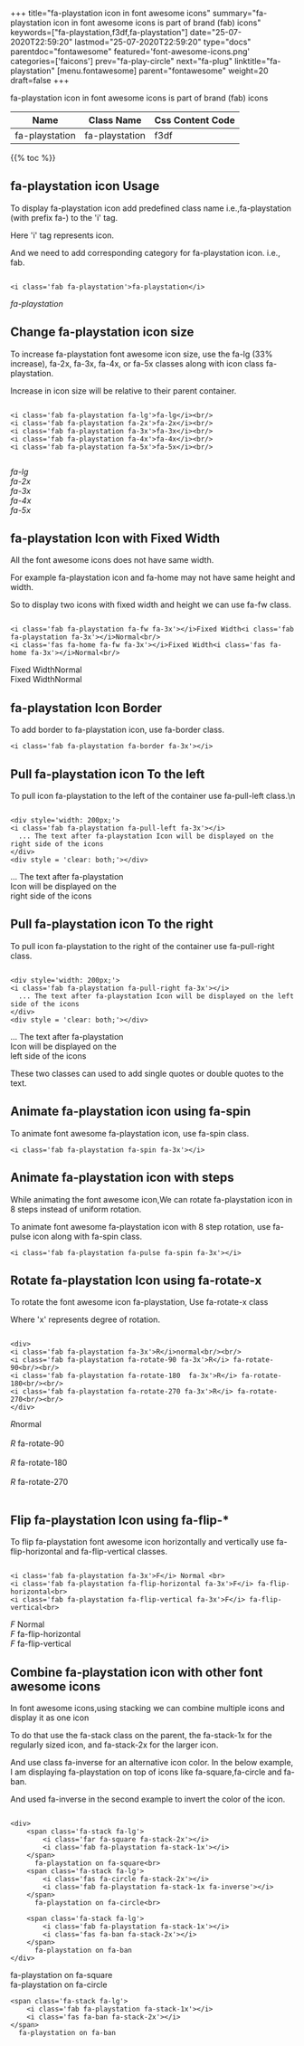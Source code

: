 +++
title="fa-playstation icon in font awesome icons"
summary="fa-playstation icon in font awesome icons is part of brand (fab) icons"
keywords=["fa-playstation,f3df,fa-playstation"]
date="25-07-2020T22:59:20"
lastmod="25-07-2020T22:59:20"
type="docs"
parentdoc="fontawesome"
featured='font-awesome-icons.png'
categories=['faicons']
prev="fa-play-circle"
next="fa-plug"
linktitle="fa-playstation"
[menu.fontawesome]
parent="fontawesome"
weight=20
draft=false
+++


fa-playstation icon in font awesome icons is part of brand (fab) icons

<div class='table-responsive'><table class='table'><thead><tr><th>Name</th><th>Class Name</th><th>Css Content Code</th></tr></thead><tbody><tr><td>fa-playstation</td><td>fa-playstation</td><td>f3df</td></tr></tbody></table></div>


{{% toc %}}


## fa-playstation icon Usage

To display fa-playstation icon add predefined class name i.e.,fa-playstation (with prefix fa-) to the 'i' tag.

Here 'i' tag represents icon.

And we need to add corresponding category for fa-playstation icon. i.e., fab.


```

<i class='fab fa-playstation'>fa-playstation</i>
```

<i class='fab fa-playstation'>fa-playstation</i>




## Change fa-playstation icon size
To increase fa-playstation font awesome icon size, use the fa-lg (33% increase), fa-2x, fa-3x, fa-4x, or fa-5x classes along with icon class fa-playstation.

Increase in icon size will be relative to their parent container. 

```

<i class='fab fa-playstation fa-lg'>fa-lg</i><br/>
<i class='fab fa-playstation fa-2x'>fa-2x</i><br/>
<i class='fab fa-playstation fa-3x'>fa-3x</i><br/>
<i class='fab fa-playstation fa-4x'>fa-4x</i><br/>
<i class='fab fa-playstation fa-5x'>fa-5x</i><br/>
            
```

<i class='fab fa-playstation fa-lg'>fa-lg</i><br/>
<i class='fab fa-playstation fa-2x'>fa-2x</i><br/>
<i class='fab fa-playstation fa-3x'>fa-3x</i><br/>
<i class='fab fa-playstation fa-4x'>fa-4x</i><br/>
<i class='fab fa-playstation fa-5x'>fa-5x</i><br/>
            



## fa-playstation Icon with Fixed Width 

All the font awesome icons does not have same width.

For example fa-playstation icon and fa-home may not have same height and width.

So to display two icons with fixed width and height we can use fa-fw class.


```

<i class='fab fa-playstation fa-fw fa-3x'></i>Fixed Width<i class='fab fa-playstation fa-3x'></i>Normal<br/>
<i class='fas fa-home fa-fw fa-3x'></i>Fixed Width<i class='fas fa-home fa-3x'></i>Normal<br/>
```

<i class='fab fa-playstation fa-fw fa-3x'></i>Fixed Width<i class='fab fa-playstation fa-3x'></i>Normal<br/>
<i class='fas fa-home fa-fw fa-3x'></i>Fixed Width<i class='fas fa-home fa-3x'></i>Normal<br/>



## fa-playstation Icon Border 

To add border to fa-playstation icon, use fa-border class.


```
<i class='fab fa-playstation fa-border fa-3x'></i>

```
<i class='fab fa-playstation fa-border fa-3x'></i>





## Pull fa-playstation icon To the left

To pull icon fa-playstation to the left of the container use fa-pull-left class.\n

```

<div style='width: 200px;'>
<i class='fab fa-playstation fa-pull-left fa-3x'></i>
  ... The text after fa-playstation Icon will be displayed on the right side of the icons
</div>
<div style = 'clear: both;'></div>
```

<div style='width: 200px;'>
<i class='fab fa-playstation fa-pull-left fa-3x'></i>
  ... The text after fa-playstation Icon will be displayed on the right side of the icons
</div>
<div style = 'clear: both;'></div>




## Pull fa-playstation icon To the right
To pull icon fa-playstation to the right of the container use fa-pull-right class.

```

<div style='width: 200px;'>
<i class='fab fa-playstation fa-pull-right fa-3x'></i>
  ... The text after fa-playstation Icon will be displayed on the left side of the icons
</div>
<div style = 'clear: both;'></div>
```

<div style='width: 200px;'>
<i class='fab fa-playstation fa-pull-right fa-3x'></i>
  ... The text after fa-playstation Icon will be displayed on the left side of the icons
</div>
<div style = 'clear: both;'></div>

These two classes can used to add single quotes or double quotes to the text.


## Animate fa-playstation icon using fa-spin
To animate font awesome fa-playstation icon, use fa-spin class.

```
<i class='fab fa-playstation fa-spin fa-3x'></i>
```
<i class='fab fa-playstation fa-spin fa-3x'></i>




## Animate fa-playstation icon with steps
While animating the font awesome icon,We can rotate fa-playstation icon in 8 steps instead of uniform rotation.

To animate font awesome fa-playstation icon with 8 step rotation, use fa-pulse icon along with fa-spin class.


```
<i class='fab fa-playstation fa-pulse fa-spin fa-3x'></i>

```
<i class='fab fa-playstation fa-pulse fa-spin fa-3x'></i>





## Rotate fa-playstation Icon using fa-rotate-x
To rotate the font awesome icon fa-playstation, Use fa-rotate-x class

Where 'x' represents degree of rotation.


```

<div>
<i class='fab fa-playstation fa-3x'>R</i>normal<br/><br/>
<i class='fab fa-playstation fa-rotate-90 fa-3x'>R</i> fa-rotate-90<br/><br/> 
<i class='fab fa-playstation fa-rotate-180  fa-3x'>R</i> fa-rotate-180<br/><br/> 
<i class='fab fa-playstation fa-rotate-270 fa-3x'>R</i> fa-rotate-270<br/><br/>
</div>
```

<div>
<i class='fab fa-playstation fa-3x'>R</i>normal<br/><br/>
<i class='fab fa-playstation fa-rotate-90 fa-3x'>R</i> fa-rotate-90<br/><br/> 
<i class='fab fa-playstation fa-rotate-180  fa-3x'>R</i> fa-rotate-180<br/><br/> 
<i class='fab fa-playstation fa-rotate-270 fa-3x'>R</i> fa-rotate-270<br/><br/>
</div>




## Flip fa-playstation Icon using fa-flip-*
To flip fa-playstation font awesome icon horizontally and vertically use fa-flip-horizontal and fa-flip-vertical classes. 

```

<i class='fab fa-playstation fa-3x'>F</i> Normal <br>
<i class='fab fa-playstation fa-flip-horizontal fa-3x'>F</i> fa-flip-horizontal<br>
<i class='fab fa-playstation fa-flip-vertical fa-3x'>F</i> fa-flip-vertical<br>
```

<i class='fab fa-playstation fa-3x'>F</i> Normal <br>
<i class='fab fa-playstation fa-flip-horizontal fa-3x'>F</i> fa-flip-horizontal<br>
<i class='fab fa-playstation fa-flip-vertical fa-3x'>F</i> fa-flip-vertical<br>




## Combine fa-playstation icon with other font awesome icons
In font awesome icons,using stacking we can combine multiple icons and display it as one icon 

To do that use the fa-stack class on the parent, the fa-stack-1x for the regularly sized icon, and fa-stack-2x for the larger icon.

And use class fa-inverse for an alternative icon color. 
In the below example, I am displaying fa-playstation on top of icons like fa-square,fa-circle and fa-ban.

And used fa-inverse in the second example to invert the color of the icon.

```

<div>
    <span class='fa-stack fa-lg'>
        <i class='far fa-square fa-stack-2x'></i>
        <i class='fab fa-playstation fa-stack-1x'></i>
    </span>
      fa-playstation on fa-square<br>
    <span class='fa-stack fa-lg'>
        <i class='fas fa-circle fa-stack-2x'></i>
        <i class='fab fa-playstation fa-stack-1x fa-inverse'></i>
    </span>
      fa-playstation on fa-circle<br>

    <span class='fa-stack fa-lg'>
        <i class='fab fa-playstation fa-stack-1x'></i>
        <i class='fas fa-ban fa-stack-2x'></i>
    </span>
      fa-playstation on fa-ban
</div>
```

<div>
    <span class='fa-stack fa-lg'>
        <i class='far fa-square fa-stack-2x'></i>
        <i class='fab fa-playstation fa-stack-1x'></i>
    </span>
      fa-playstation on fa-square<br>
    <span class='fa-stack fa-lg'>
        <i class='fas fa-circle fa-stack-2x'></i>
        <i class='fab fa-playstation fa-stack-1x fa-inverse'></i>
    </span>
      fa-playstation on fa-circle<br>

    <span class='fa-stack fa-lg'>
        <i class='fab fa-playstation fa-stack-1x'></i>
        <i class='fas fa-ban fa-stack-2x'></i>
    </span>
      fa-playstation on fa-ban
</div>






